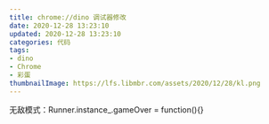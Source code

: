 ```yaml
---
title: chrome://dino 调试器修改
date: 2020-12-28 13:23:10
updated: 2020-12-28 13:23:10
categories: 代码
tags:
- dino
- Chrome
- 彩蛋
thumbnailImage: https://lfs.libmbr.com/assets/2020/12/28/kl.png
---
```

无敌模式：Runner.instance_.gameOver = function(){}
